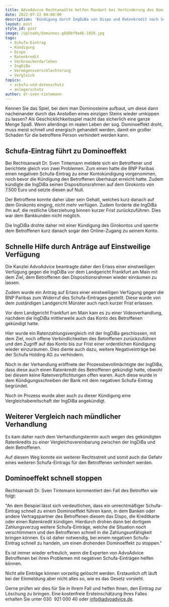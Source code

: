```yaml
---
title: AdvoAdvice Rechtanwälte helfen Mandant bei Verhinderung des Dominoeffekts
date: 2022-07-22 00:00:00
description: 'Kündigung durch IngDiBa von Dispo und Ratenkredit nach Schufa-Eintrag. '
layout: post
style_id: post
image: /uploads/dominoes-g6d0bf9a46-1920.jpg
tags:
  - Schufa-Eintrag
  - Kündigung
  - Dispo
  - Ratenkredit
  - Verbraucherdarlehen
  - IngDiBa
  - Vermögensverschlechterung
  - Vergleich
topics:
  - schufa-und-datenschutz
  - anlegerschutz
author: dr-sven-tintemann
---
```

Kennen Sie das Spiel, bei dem man Dominosteine aufbaut, um diese dann nacheinander durch das Ansto&szlig;en eines einzigen Steins wieder umkippen zu lassen? Als Geschicklichkeitsspiel macht das sicherlich eine ganze Menge Spa&szlig;. Wenn allerdings im realen Leben der sog. Dominoeffekt droht, muss meist schnell und energisch gehandelt werden, damit ein gro&szlig;er Schaden für die betroffene Person verhindert werden kann.&nbsp;

## Schufa-Eintrag führt zu Dominoeffekt

Bei Rechtsanwalt Dr. Sven Tintemann meldete sich ein Betroffener und berichtete gleich von zwei Problemen. Zum einen hatte die BNP Paribas einen negativen Schufa-Eintrag zu einer Kontokündigung vorgenommen, noch bevor die Kündigung den Betroffenen überhaupt erreicht hatte. Zudem kündigte die IngDiBa seinen Dispositionsrahmen auf dem Girokonto von 7.500 Euro und setzte diesen auf Null.

Der Betroffene konnte daher über sein Gehalt, welches kurz danach auf dem Girokonto einging, nicht mehr verfügen. Zudem forderte die IngDiBa ihn auf, die restliche Überziehung binnen kurzer Frist zurückzuführen. Dies war dem Bankkunden nicht möglich.&nbsp;

Die IngDiBa drohte daher mit einer Kündigung des Girokontos und sperrte dem Betroffenen kurz danach sogar den Online-Zugang zu seinem Konto.&nbsp;

## Schnelle Hilfe durch Anträge auf Einstweilige Verfügung

Die Kanzlei AdvoAdvice beantragte daher den Erlass einer einstweiligen Verfügung gegen die IngDiBa vor dem Landgericht Frankfurt am Main mit dem Ziel, dem Betroffenen den Dispositionsrahmen wieder einräumen zu lassen.&nbsp;

Zudem wurde ein Antrag auf Erlass einer einstweiligen Verfügung gegen die BNP Paribas zum Widerruf des Schufa-Eintrages gestellt. Diese wurde von dem zuständigen Landgericht Münster auch nach kurzer Frist erlassen.&nbsp;

Vor dem Landgericht Frankfurt am Main kam es zu einer Videoverhandlung, nachdem die IngDiBa mittlerweile auch das Konto des Betroffenen gekündigt hatte.&nbsp;

Hier wurde ein Ratenzahlungsvergleich mit der IngDiBa geschlossen, mit dem Ziel, noch offene Verbindlichkeiten des Betroffenen zurückzuführen und den Zugriff auf das Konto bis zur Frist einer ordentlichen Kündigung wieder einzuräumen. Dies diente auch dazu, weitere Negativeinträge bei der Schufa Holding AG zu verhindern.&nbsp;

Noch in der Verhandlung eröffnete der Prozessbevollmächtigte der IngDiBa, dass diese auch einen Ratenkredit des Betroffenen gekündigt hatte, obwohl bei diesem keine Ratenverpflichtungen offen waren. Auch diese wurde in dem Kündigungsschreiben der Bank mit dem negativen Schufa-Eintrag begründet.&nbsp;

Noch im Prozess wurde aber auch zu dieser Kündigung eine Vergleichsbereitschaft der IngDiBa angekündigt.&nbsp;

## Weiterer Vergleich nach mündlicher Verhandlung

Es kam daher nach dem Verhandlungstermin auch wegen des gekündigten Ratenkredits zu einer Vergleichsvereinbarung zwischen der IngDiBa und dem Betroffenen.&nbsp;

Auf diesem Weg konnte ein weiterer Rechtsstreit und somit auch die Gefahr eines weiteren Schufa-Eintrags für den Betroffenen verhindert werden.&nbsp;

## Dominoeffekt schnell stoppen

Rechtsanwalt Dr. Sven Tintemann kommentiert den Fall des Betroffen wie folgt:&nbsp;

"An dem Beispiel lässt sich verdeutlichen, dass ein unrechtmä&szlig;iger Schufa-Eintrag schnell zu einem Dominoeffekt führen kann, in dem Banken oder andere Vertragspartner des Betroffenen diesem das Dispo, die Kreditkarte oder einen Ratenkredit kündigen. Hierdurch drohen dann bei dortigem Zahlungsverzug weitere Schufa-Einträge, welche die Situation noch verschlimmern und den Betroffenen schnell in die Zahlungsunfähigkeit bringen können. Es ist daher notwendig, bei einem negativen Schufa-Eintrag schnell zu handeln, um einen drohenden Dominoeffekt zu stoppen."

Es ist immer wieder erfreulich, wenn die Experten von AdvoAdvice Betroffenen bei ihren Problemen mit negativen Schufa-Einträgen helfen können.

Nicht alle Einträge können vorzeitig gelöscht werden. Erstaunlich oft läuft bei der Einmeldung aber nicht alles so, wie es das Gesetz vorsieht.

Gerne prüfen wir dies für Sie in Ihrem Fall und helfen Ihnen, den Eintrag zur Löschung zu bringen. Eine kostenfreie Ersteinschätzung Ihres Falles erhalten Sie unter 030 &nbsp;921 000 40 oder info@advoadvice.de.&nbsp;

&nbsp;

&nbsp;
